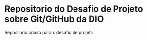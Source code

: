 # Repositorio do Desafio de Projeto sobre Git/GitHub da DIO
Repositorio criado para o desafio de projeto
